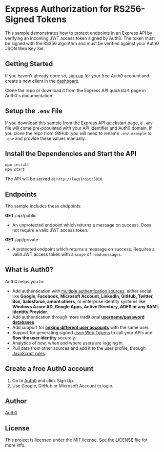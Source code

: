 # Express Authorization for RS256-Signed Tokens

This sample demonstrates how to protect endpoints in an Express API by verifying an incoming JWT access token signed by Auth0. The token must be signed with the RS256 algorithm and must be verified against your Auth0 JSON Web Key Set.

## Getting Started

If you haven't already done so, [sign up](https://auth0.com) for your free Auth0 account and create a new client in the [dashboard](https://manage.auth0.com).

Clone the repo or download it from the Express API quickstart page in Auth0's documentation.

## Setup the `.env` File

If you download this sample from the Express API quickstart page, a `.env` file will come pre-populated with your API identifier and Auth0 domain. If you clone the repo from GitHub, you will need to rename `.env.example` to `.env` and provide these values manually.

## Install the Dependencies and Start the API

```bash
npm install
npm start
```

The API will be served at `http://localhost:3010`.

## Endpoints

The sample includes these endpoints:

**GET** /api/public
* An unprotected endpoint which returns a message on success. Does not require a valid JWT access token.

**GET** /api/private
* A protected endpoint which returns a message on success. Requires a valid JWT access token with a `scope` of `read:messages`.

## What is Auth0?

Auth0 helps you to:

* Add authentication with [multiple authentication sources](https://docs.auth0.com/identityproviders), either social like **Google, Facebook, Microsoft Account, LinkedIn, GitHub, Twitter, Box, Salesforce, amont others**, or enterprise identity systems like **Windows Azure AD, Google Apps, Active Directory, ADFS or any SAML Identity Provider**.
* Add authentication through more traditional **[username/password databases](https://docs.auth0.com/mysql-connection-tutorial)**.
* Add support for **[linking different user accounts](https://docs.auth0.com/link-accounts)** with the same user.
* Support for generating signed [Json Web Tokens](https://docs.auth0.com/jwt) to call your APIs and **flow the user identity** securely.
* Analytics of how, when and where users are logging in.
* Pull data from other sources and add it to the user profile, through [JavaScript rules](https://docs.auth0.com/rules).

## Create a free Auth0 account

1. Go to [Auth0](https://auth0.com/signup) and click Sign Up.
2. Use Google, GitHub or Microsoft Account to login.

## Author

[Auth0](https://auth0.com)

## License

This project is licensed under the MIT license. See the [LICENSE](LICENSE.txt) file for more info.
